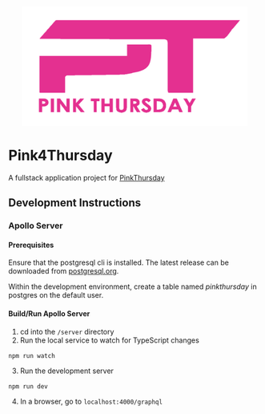 <div>
    <p align="center">
        <img height="238px" width="451px" src="app/assets/LogoPT.png" />
    </p>
</div>

# Pink4Thursday

A fullstack application project for [PinkThursday](https://www.facebook.com/Pink4Thursdays/)

## Development Instructions

### Apollo Server

#### Prerequisites
Ensure that the postgresql cli is installed. The latest release can be downloaded from [postgresql.org](https://www.postgresql.org/).

Within the development environment, create a table named _pinkthursday_ in postgres on the default user.

#### Build/Run Apollo Server
1. cd into the `/server` directory
2. Run the local service to watch for TypeScript changes
```
npm run watch
```
3. Run the development server
```
npm run dev
```
4. In a browser, go to `localhost:4000/graphql`
